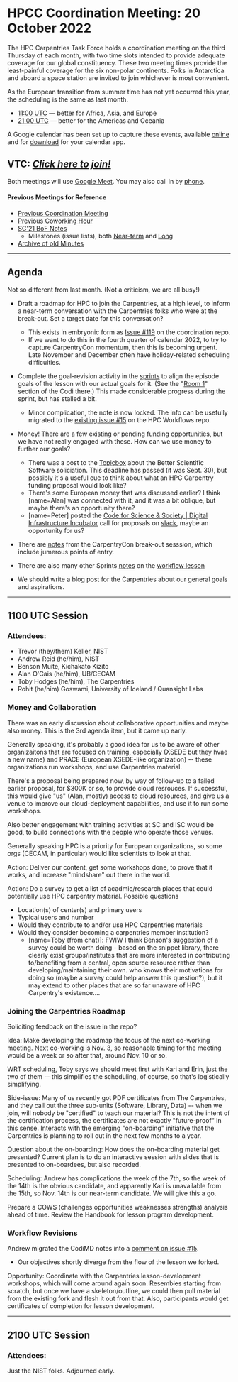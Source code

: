 # HPCC Coordination Meeting: 20 October 2022

The HPC Carpentries Task Force holds a coordination meeting on the third
Thursday of each month, with two time slots intended to provide adequate
coverage for our global constituency. These two meeting times provide the
least-painful coverage for the six non-polar continents. Folks in Antarctica
and aboard a space station are invited to join whichever is most convenient.

As the European transition from summer time has not yet occurred this year, the
scheduling is the same as last month.

- [11:00 UTC][earlier] &mdash; better for Africa, Asia, and Europe
- [21:00 UTC][evening] &mdash; better for the Americas and Oceania

A Google calendar has been set up to capture these events, available
[online][gcal] and for [download][ical] for your calendar app.

<!-- Info & Callback links -->

[meet]: https://meet.google.com/gez-aeui-jdx
[phone]: https://tel.meet/gez-aeui-jdx?hs=5
[earlier]:
  https://www.timeanddate.com/worldclock/fixedtime.html?iso=20220421T1100&msg=HPC+Carpentries+Coordination+Hour+1
[evening]:
  https://www.timeanddate.com/worldclock/fixedtime.html?iso=20220421T2100&msg=HPC+Carpentries+Coordination+Hour+2
[last-cowork]: https://codimd.carpentries.org/ed08JqSoTsKAGNZdKZY_wA
[last-coord]: https://codimd.carpentries.org/7TllBcdoQy2vPxSY_6mgYQ
[gcal]:
  https://calendar.google.com/calendar/?cid=bWp0ZWh0ZmEycmVjZGZtNmZjdGUwMWVhdGNAZ3JvdXAuY2FsZW5kYXIuZ29vZ2xlLmNvbQ
[ical]:
  https://calendar.google.com/calendar/ical/mjtehtfa2recdfm6fcte01eatc%40group.calendar.google.com/public/basic.ics

<!-- comms channels -->

[website]: https://github.com/hpc-carpentry/hpc-carpentry.github.io
[twitter]: https://twitter.com/hpccarpentry
[topicbox]: https://carpentries.topicbox.com/groups/discuss-hpc
[slack]: https://swcarpentry.slack.com/archives/CEXAZR52T

<!-- useful activity links-->

[bof-codi]: https://codimd.carpentries.org/9-Y8OaVIT2qpb_P47TR7Lw?view
[minutes]: https://github.com/hpc-carpentry/coordination/tree/main/minutes
[sc21-milestone]: https://github.com/hpc-carpentry/coordination/milestone/1
[sc21-milestone-long]:
  https://github.com/hpc-carpentry/coordination/milestone/2
[intro-lesson]: https://github.com/carpentries-incubator/hpc-intro
[workflow-lesson]: https://github.com/carpentries-incubator/hpc-workflows
[ccon-breakout]: https://codimd.carpentries.org/Epr50mepQ-WWNsLA1M1UlA
[ccon-sprints]: https://codimd.carpentries.org/hXwa7RTnRSirzvzwTDfeJw
[ccon-room1]:
  https://codimd.carpentries.org/hXwa7RTnRSirzvzwTDfeJw#Room-1---locating-Snakemakeworkflow-concepts-in-existing-lesson-content

## VTC: **_[Click here to join!][meet]_**

Both meetings will use [Google Meet][meet]. You may also call in by [phone].

#### Previous Meetings for Reference

- [Previous Coordination Meeting][last-coord]
- [Previous Coworking Hour][last-cowork]
- [SC'21 BoF Notes][bof-codi]
  - Milestones (issue lists), both [Near-term][sc21-milestone] and
    [Long][sc21-milestone-long]
- [Archive of old Minutes][minutes]

---

## Agenda

Not so different from last month. (Not a criticism, we are all busy!)

- Draft a roadmap for HPC to join the Carpentries, at a high level, to inform a
  near-term conversation with the Carpentries folks who were at the break-out.
  Set a target date for this conversation?

  - This exists in embryonic form as
    [Issue #119](https://github.com/hpc-carpentry/coordination/issues/119) on
    the coordination repo.
  - If we want to do this in the fourth quarter of calendar 2022, to try to
    capture CarpentryCon momentum, then this is becoming urgent. Late November
    and December often have holiday-related scheduling difficulties.

- Complete the goal-revision activity in the [sprints][ccon-sprints] to align
  the episode goals of the lesson with our actual goals for it. (See the "[Room
  1][ccon-room1]" section of the Codi there.) This made considerable progress
  during the sprint, but has stalled a bit.

  - Minor complication, the note is now locked. The info can be usefully
    migrated to the
    [existing issue #15](https://github.com/carpentries-incubator/hpc-workflows/issues/15)
    on the HPC Workflows repo.

- Money! There are a few existing or pending funding opportunities, but we have
  not really engaged with these. How can we use money to further our goals?

  - There was a post to the [Topicbox][topicbox] about the Better Scientific
    Software soliciation. This deadline has passed (it was Sept. 30), but
    possibly it's a useful cue to think about what an HPC Carpentry funding
    proposal would look like?
  - There's some European money that was discussed earlier? I think [name=Alan]
    was connected with it, and it was a bit oblique, but maybe there's an
    opportunity there?
  - [name=Peter] posted the
    [Code for Science & Society | Digital Infrastructure Incubator](https://www.codeforsociety.org/incubator/accepting-proposals)
    call for proposals on
    [slack](https://swcarpentry.slack.com/archives/CEXAZR52T/p1666255030302109),
    maybe an opportunity for us?

- There are [notes][ccon-breakout] from the CarpentryCon break-out sesssion,
  which include jumerous points of entry.

- There are also many other Sprints [notes][ccon-sprints] on the [workflow
  lesson][workflow-lesson]

- We should write a blog post for the Carpentries about our general goals and
  aspirations.

---

## 1100 UTC Session

### Attendees:

- Trevor (they/them) Keller, NIST
- Andrew Reid (he/him), NIST
- Benson Muite, Kichakato Kizito
- Alan O'Cais (he/him), UB/CECAM
- Toby Hodges (he/him), The Carpentries
- Rohit (he/him) Goswami, University of Iceland / Quansight Labs

### Money and Collaboration

There was an early discussion about collaborative opportunities and maybe also
money. This is the 3rd agenda item, but it came up early.

Generally speaking, it's probably a good idea for us to be aware of other
organizaitons that are focused on training, especially (XSEDE but they hvae a
new name) and PRACE (European XSEDE-like organization) -- these organizations
run workshops, and use Carpentries material.

There's a proposal being prepared now, by way of follow-up to a failed earlier
proposal, for $300K or so, to provide cloud resrouces. If successful, this
would give "us" (Alan, mostly) access to cloud resources, and give us a venue
to improve our cloud-deployment capabilities, and use it to run some workshops.

Also better engagement with training activities at SC and ISC would be good, to
build connections with the people who operate those venues.

Generally speaking HPC is a priority for European organizations, so some orgs
(CECAM, in particular) would like scientists to look at that.

Action: Deliver our content, get some workshops done, to prove that it works,
and increase "mindshare" out there in the world.

Action: Do a survey to get a list of acadmic/research places that could
potentially use HPC carpentry material. Possible questions

- Location(s) of center(s) and primary users
- Typical users and number
- Would they contribute to and/or use HPC Carpentries materials
- Would they consider becoming a carpentries member institution?
  - [name=Toby (from chat)]: FWIW I think Benson's suggestion of a survey could
    be worth doing - based on the snippet library, there clearly exist
    groups/institutes that are more interested in contributing to/benefiting
    from a central, open source resource rather than developing/maintaining
    their own. who knows their motivations for doing so (maybe a survey could
    help answer this question?), but it may extend to other places that are so
    far unaware of HPC Carpentry's existence....

### Joining the Carpentries Roadmap

Soliciting feedback on the issue in the repo?

Idea: Make developing the roadmap the focus of the next co-working meeting.
Next co-working is Nov. 3, so reasonable timing for the meeting would be a week
or so after that, around Nov. 10 or so.

WRT scheduling, Toby says we should meet first with Kari and Erin, just the two
of them -- this simplifies the scheduling, of course, so that's logistically
simplifying.

Side-issue: Many of us recently got PDF certificates from The Carpentries, and
they call out the three sub-units (Software, Library, Data) -- when we join,
will nobody be "certified" to teach our material? This is not the intent of the
certification process, the certificates are not exactly "future-proof" in this
sense. Interacts with the emerging "on-boarding" initiative that the
Carpentries is planning to roll out in the next few months to a year.

Question about the on-boarding: How does the on-boarding material get
presented? Current plan is to do an interactive session with slides that is
presented to on-boardees, but also recorded.

Scheduling: Andrew has complications the week of the 7th, so the week of the
14th is the obvious candidate, and apparently Kari is unavailable from the
15th, so Nov. 14th is our near-term candidate. We will give this a go.

Prepare a COWS (challenges opportunities weaknesses strengths) analysis ahead
of time. Review the Handbook for lesson program development.

### Workflow Revisions

Andrew migrated the CodiMD notes into a
[comment on issue #15](https://github.com/carpentries-incubator/hpc-workflows/issues/15#issuecomment-1284780696).

- Our objectives shortly diverge from the flow of the lesson we forked.

Opportunity: Coordinate with the Carpentries lesson-development workshops,
which will come around again soon. Resembles starting from scratch, but once we
have a skeleton/outline, we could then pull material from the existing fork and
flesh it out from that. Also, participants would get certificates of completion
for lesson development.

---

## 2100 UTC Session

### Attendees:

Just the NIST folks. Adjourned early.

